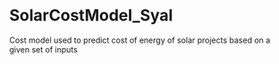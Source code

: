 # SolarCostModel_Syal
Cost model used to predict cost of energy of solar projects based on a given set of inputs
